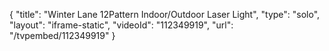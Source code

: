 {
    "title": "Winter Lane 12Pattern Indoor\/Outdoor Laser Light",
    "type": "solo",
    "layout": "iframe-static",
    "videoId": "112349919",
    "url": "\/tvpembed\/112349919"
}